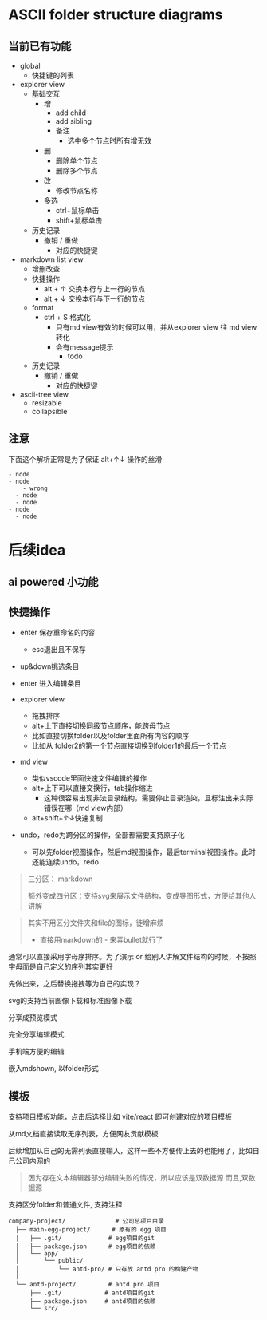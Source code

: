 # ASCII folder structure diagrams
## 当前已有功能
- global
  - 快捷键的列表
- explorer view
  - 基础交互
    - 增
      - add child
      - add sibling
      - 备注
        - 选中多个节点时所有增无效
    - 删
      - 删除单个节点
      - 删除多个节点
    - 改
      - 修改节点名称
    - 多选
      - ctrl+鼠标单击
      - shift+鼠标单击
  - 历史记录
    - 撤销 / 重做
      - 对应的快捷键
- markdown list view
  - 增删改查
  - 快捷操作
    - alt + ↑ 交换本行与上一行的节点
    - alt + ↓ 交换本行与下一行的节点
  - format
    - ctrl + S 格式化
      - 只有md view有效的时候可以用，并从explorer view 往 md view转化
      - 会有message提示
        - todo
  - 历史记录
    - 撤销 / 重做
      - 对应的快捷键
- ascii-tree view
  - resizable
  - collapsible


## 注意
下面这个解析正常是为了保证 alt+↑↓ 操作的丝滑
```
- node
- node
    - wrong
  - node
  - node
- node
  - node
```


# 后续idea

## ai powered 小功能


## 快捷操作
- enter 保存重命名的内容
  - esc退出且不保存
- up&down挑选条目
- enter 进入编辑条目
- explorer view
  - 拖拽排序
  - alt+上下直接切换同级节点顺序，能跨母节点
  - 比如直接切换folder以及folder里面所有内容的顺序
  - 比如从 folder2的第一个节点直接切换到folder1的最后一个节点
- md view
  - 类似vscode里面快速文件编辑的操作
  - alt+上下可以直接交换行，tab操作缩进
    - 这种很容易出现非法目录结构，需要停止目录渲染，且标注出来实际错误在哪（md view内部）
  - alt+shift+↑↓快速复制

- undo，redo为跨分区的操作，全部都需要支持原子化
  - 可以先folder视图操作，然后md视图操作，最后terminal视图操作。此时还能连续undo，redo

> 三分区： markdown
>
> 额外变成四分区：支持svg来展示文件结构，变成导图形式，方便给其他人讲解

> 其实不用区分文件夹和file的图标，徒增麻烦
>  - 直接用markdown的 - 来弄bullet就行了


通常可以直接采用字母序排序。为了演示 or 给别人讲解文件结构的时候，不按照字母而是自己定义的序列其实更好


先做出来，之后替换拖拽等为自己的实现？

svg的支持当前图像下载和标准图像下载


分享成预览模式

完全分享编辑模式

手机端方便的编辑

嵌入mdshown, 以folder形式

## 模板
支持项目模板功能，点击后选择比如 vite/react 即可创建对应的项目模板

从md文档直接读取无序列表，方便网友贡献模板


后续增加从自己的无需列表直接输入，这样一些不方便传上去的也能用了，比如自己公司内网的



> 因为存在文本编辑器部分编辑失败的情况，所以应该是双数据源
> 而且,双数据源


支持区分folder和普通文件, 支持注释
```
company-project/              # 公司总项目目录
  ├── main-egg-project/      # 原有的 egg 项目
  │   ├── .git/             # egg项目的git
  │   ├── package.json      # egg项目的依赖
  │   └── app/
  │       └── public/
  │           └── antd-pro/ # 只存放 antd pro 的构建产物
  │
  └── antd-project/         # antd pro 项目
      ├── .git/            # antd项目的git  
      ├── package.json     # antd项目的依赖
      └── src/
```
